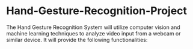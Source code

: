 # Hand-Gesture-Recognition-Project
The Hand Gesture Recognition System will utilize computer vision and machine learning techniques to analyze video input from a webcam or similar device. It will provide the following functionalities:
